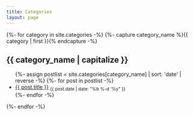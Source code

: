 ```yaml
---
title: Categories
layout: page
---
```


{%- for category in site.categories -%}
  {%- capture category_name %}{{ category | first }}{% endcapture -%}
  <h2>{{ category_name | capitalize }}</h2>
  <ul>
  {%- assign postlist = site.categories[category_name] | sort: 'date' | reverse -%}
  {%- for post in postlist -%}
    <li>
      <a href="{{ post.url }}">{{ post.title }}</a> <sub>{{ post.date | date: "%b %-d '%y" }}</sub>
    </li>
  {%- endfor -%}
  </ul>
{%- endfor -%}
